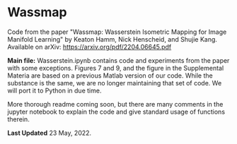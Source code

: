 # Wassmap
Code from the paper "Wassmap: Wasserstein Isometric Mapping for Image Manifold Learning" by Keaton Hamm, Nick Henscheid, and Shujie Kang. Available on arXiv: https://arxiv.org/pdf/2204.06645.pdf

**Main file:** Wasserstein.ipynb contains code and experiments from the paper with some exceptions. Figures 7 and 9, and the figure in the Supplemental Materia are based on a previous Matlab version of our code. While the substance is the same, we are no longer maintaining that set of code. We will port it to Python in due time.

More thorough readme coming soon, but there are many comments in the jupyter notebook to explain the code and give standard usage of functions therein.

**Last Updated** 23 May, 2022.
